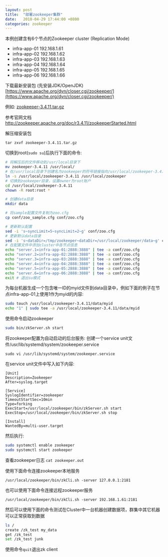 ```yaml
---
layout: post
title:  "部署zookeeper集群"
date:   2018-04-29 17:44:00 +0800
categories: zookeeper
---
```


本例创建含有6个节点的Zookeeper cluster (Replication Mode)

* infra-app-01  192.168.1.61
* infra-app-02  192.168.1.62
* infra-app-03  192.168.1.63
* infra-app-04  192.168.1.64
* infra-app-05  192.168.1.65
* infra-app-06  192.168.1.66

下载最新安装包 (先安装JDK/OpenJDK)
[https://www.apache.org/dyn/closer.cgi/zookeeper/](https://www.apache.org/dyn/closer.cgi/zookeeper/)

例如:
[zookeeper-3.4.11.tar.gz](http://www-eu.apache.org/dist/zookeeper/zookeeper-3.4.12/zookeeper-3.4.11.tar.gz)

参考官网文档
http://zookeeper.apache.org/doc/r3.4.11/zookeeperStarted.html

解压缩安装包

```tar zxvf zookeeper-3.4.11.tar.gz```

切换到root(```sudo su```)后执行下面的命令:

```bash
# 将解压后的文件移动到/usr/local目录下
mv zookeeper-3.4.11 /usr/local/
# 在/usr/local目录下创建名为zookeeper的符号链接指向/usr/local/zookeeper-3.4.11
ln -s /usr/local/zookeeper-3.4.11 /usr/local/zookeeper
# 切换到zookeeper目录，设置owner为root账户
cd /usr/local/zookeeper-3.4.11
chown -R root:root *

# 创建data目录
mkdir data

# 将sample配置文件复制为zoo.cfg
cp conf/zoo_sample.cfg conf/zoo.cfg

# 更新默认配置
sed -i 's~syncLimit=5~syncLimit=2~g' conf/zoo.cfg
# 更新默认data目录
sed -i 's~dataDir=/tmp/zookeeper~dataDir=/usr/local/zookeeper/data~g' conf/zoo.cfg
# 在配置文件中添加cluster中各节点信息
echo "server.1=infra-app-01:2888:3888" | tee -a conf/zoo.cfg
echo "server.2=infra-app-02:2888:3888" | tee -a conf/zoo.cfg
echo "server.3=infra-app-03:2888:3888" | tee -a conf/zoo.cfg
echo "server.4=infra-app-04:2888:3888" | tee -a conf/zoo.cfg
echo "server.5=infra-app-05:2888:3888" | tee -a conf/zoo.cfg
echo "server.6=infra-app-06:2888:3888" | tee -a conf/zoo.cfg
exit # 退出su模式
```

为每台机器生成一个包含唯一ID的myid文件到data目录中，例如下面的例子在节点infra-app-01上使用1作为myid的内容:

```bash
sudo touch /usr/local/zookeeper-3.4.11/data/myid
echo "1" | sudo tee -a /usr/local/zookeeper-3.4.11/data/myid
```

使用命令启动zookeeper

```bash
sudo bin/zkServer.sh start
```

将zookeeper配置为自动启动的后台服务:
创建一个service unit文件/usr/lib/systemd/system/zookeeper.service
```
sudo vi /usr/lib/systemd/system/zookeeper.service
```

在service unit文件中写入如下内容:
```
[Unit]
Description=Zookeeper
After=syslog.target

[Service]
SyslogIdentifier=zookeeper
TimeoutStartSec=10min
Type=forking
ExecStart=/usr/local/zookeeper/bin/zkServer.sh start
ExecStop=/usr/local/zookeeper/bin/zkServer.sh stop

[Install]
WantedBy=multi-user.target
```

然后执行:

```bash
sudo systemctl enable zookeeper
sudo systemctl start zookeeper
```

查看zookeeper日志 ```cat zookeeper.out```

使用下面命令连接zookeeper本地服务

```/usr/local/zookeeper/bin/zkCli.sh -server 127.0.0.1:2181```

也可以使用下面命令连接远程zookeeper服务

```/usr/local/zookeeper/bin/zkCli.sh -server 192.168.1.61:2181```

然后可以使用下面的命令测试在Cluster中一台机器创建数据项，群集中其它机器可以正常获取到数据

```bash
ls /
create /zk_test my_data
get /zk_test
set /zk_test junk
```

使用命令```quit```退出zk client
